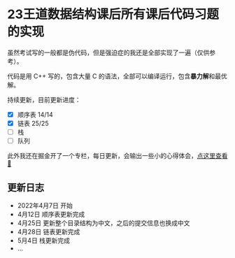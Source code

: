 # 23王道数据结构课后所有课后代码习题的实现

虽然考试写的一般都是伪代码，但是强迫症的我还是全部实现了一遍（仅供参考）。

代码是用 C++ 写的，包含大量 C 的语法，全部可以编译运行，包含**暴力解**和最优解。

持续更新，目前更新进度：

- [x] 顺序表 14/14
- [x] 链表 25/25
- [ ] 栈
- [ ] 队列

此外我还在掘金开了一个专栏，每日更新，会输出一些小的心得体会，[点这里查看🔗](https://juejin.cn/column/7084147545676447775)

## 更新日志

- 2022年4月7日 开始
- 4月12日 顺序表更新完成
- 4月25日 更新整个目录结构为中文，之后的提交信息也换成中文
- 4月28日 链表更新完成
- 5月4日 栈更新完成
- ...
